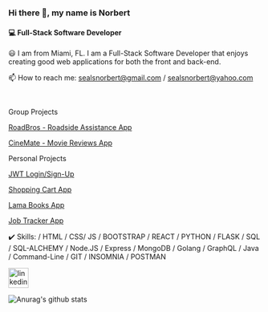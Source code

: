 ### Hi there 👋, my name is Norbert
#### 💻 Full-Stack Software Developer

😃 I am from Miami, FL. I am a Full-Stack Software Developer that enjoys creating good web applications for both the front and back-end.

📫 How to reach me: sealsnorbert@gmail.com / sealsnorbert@yahoo.com

<br/>


 Group Projects

<p><a href="https://github.com/Norbert305/RoadBros-FinalProject">RoadBros - Roadside Assistance App</a></p> 
<p><a href="https://github.com/strategio-tech/fp-sim7-strajutsu-kaisen">CineMate - Movie Reviews App</a></p>

Personal Projects
<p><a href="https://github.com/Norbert305/mern-project-jwt-fullstack-2022">JWT Login/Sign-Up</a></p>
<p><a href="https://github.com/Norbert305/react-ecommerce-shopping-cart">Shopping Cart App</a></p>
<p><a href="https://github.com/Norbert305/crud-react-node-mySQL-go">Lama Books App</a></p>
<p><a href="https://github.com/Norbert305/mern-fullstack-job-tracker-2022">Job Tracker App</a></p>

✔️ Skills: / HTML / CSS/ JS / BOOTSTRAP / REACT / PYTHON / FLASK / SQL / SQL-ALCHEMY / Node.JS / Express / MongoDB / Golang / GraphQL / Java / Command-Line / GIT / INSOMNIA / POSTMAN 

[<img src='https://cdn.jsdelivr.net/npm/simple-icons@3.0.1/icons/linkedin.svg' alt='linkedin' height='40'>](https://www.linkedin.com/in/norbert-seals-9422a673//)  

![Anurag's github stats](https://github-readme-stats.vercel.app/api?username=Norbert305)
